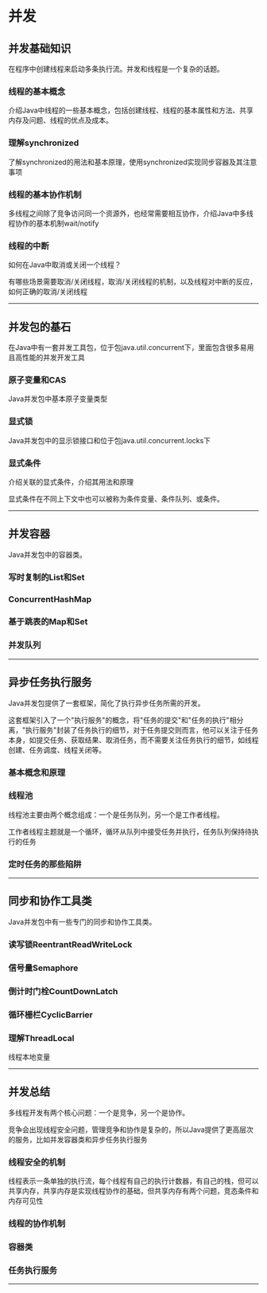 #   并发

##  并发基础知识

在程序中创建线程来启动多条执行流。并发和线程是一个复杂的话题。

### 线程的基本概念

介绍Java中线程的一些基本概念，包括创建线程、线程的基本属性和方法、共享内存及问题、线程的优点及成本。

### 理解synchronized

了解synchronized的用法和基本原理，使用synchronized实现同步容器及其注意事项

### 线程的基本协作机制

多线程之间除了竞争访问同一个资源外，也经常需要相互协作，介绍Java中多线程协作的基本机制wait/notify

### 线程的中断

如何在Java中取消或关闭一个线程？

有哪些场景需要取消/关闭线程，取消/关闭线程的机制，以及线程对中断的反应，如何正确的取消/关闭线程

----

##  并发包的基石

在Java中有一套并发工具包，位于包java.util.concurrent下，里面包含很多易用且高性能的并发开发工具

### 原子变量和CAS

Java并发包中基本原子变量类型

### 显式锁

Java并发包中的显示锁接口和位于包java.util.concurrent.locks下

### 显式条件

介绍关联的显式条件，介绍其用法和原理

显式条件在不同上下文中也可以被称为条件变量、条件队列、或条件。

----

##  并发容器

Java并发包中的容器类。

### 写时复制的List和Set

### ConcurrentHashMap

### 基于跳表的Map和Set

### 并发队列

----

##  异步任务执行服务

Java并发包提供了一套框架，简化了执行异步任务所需的开发。

这套框架引入了一个"执行服务"的概念，将"任务的提交"和"任务的执行"相分离，"执行服务"封装了任务执行的细节，对于任务提交则而言，他可以关注于任务本身，如提交任务、获取结果、取消任务，而不需要关注任务执行的细节，如线程创建、任务调度、线程关闭等。

### 基本概念和原理

### 线程池

线程池主要由两个概念组成：一个是任务队列，另一个是工作者线程。

工作者线程主题就是一个循环，循环从队列中接受任务并执行，任务队列保持待执行的任务

### 定时任务的那些陷阱

----

##  同步和协作工具类

Java并发包中有一些专门的同步和协作工具类。

### 读写锁ReentrantReadWriteLock

### 信号量Semaphore

### 倒计时门栓CountDownLatch

### 循环栅栏CyclicBarrier

### 理解ThreadLocal

线程本地变量


----

##  并发总结

多线程开发有两个核心问题：一个是竞争，另一个是协作。

竞争会出现线程安全问题，管理竞争和协作是复杂的，所以Java提供了更高层次的服务，比如并发容器类和异步任务执行服务

### 线程安全的机制

线程表示一条单独的执行流，每个线程有自己的执行计数器，有自己的栈，但可以共享内存，共享内存是实现线程协作的基础，但共享内存有两个问题，竞态条件和内存可见性

### 线程的协作机制

### 容器类

### 任务执行服务

----


